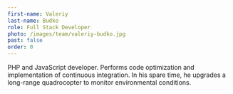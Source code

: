 ```yaml
---
first-name: Valeriy
last-name: Budko
role: Full Stack Developer
photo: /images/team/valeriy-budko.jpg
past: false
order: 0
---
```

PHP and JavaScript developer. Performs code optimization and implementation of
continuous integration. In his spare time, he upgrades a long-range
quadrocopter to monitor environmental conditions.
